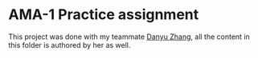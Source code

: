 # AMA-1 Practice assignment

This project was done with my teammate [Danyu Zhang](https://github.com/danyuz), all the content in this folder is authored by her as well.
